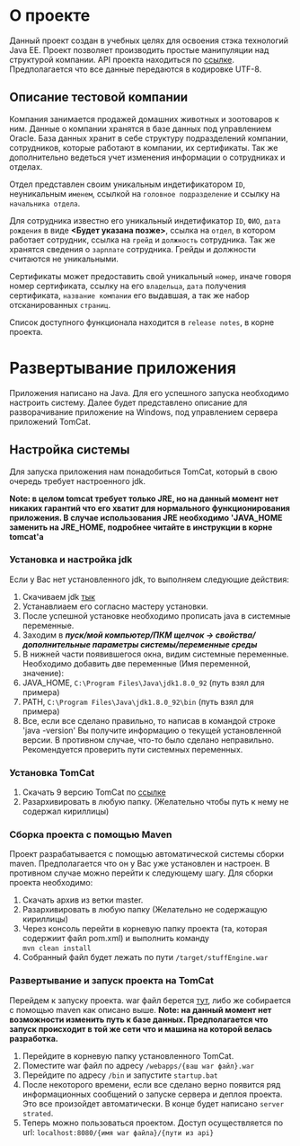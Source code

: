 # О проекте

Данный проект создан в учебных целях для освоения стэка технологий Java EE. Проект позволяет производить простые манипуляции над структурой компании. API проекта находиться по [ссылке](http://docs.stuffengine.apiary.io/#). Предполагается что все данные передаются в кодировке UTF-8.

## Описание тестовой компании

Компания занимается продажей домашних животных и зоотоваров к ним. Данные о компании хранятся в базе данных под управлением Oracle. База данных хранит в себе структуру подразделений компании, сотрудников, которые работают  в компании, их сертификаты. Так же дополнительно ведеться учет изменения информации о сотрудниках и отделах.

Отдел представлен своим уникальным индетификатором `ID`, неуникальным `именем`, ссылкой на `головное подразделение` и ссылку на `начальника отдела`.

Для сотрудника известно его уникальный индетификатор `ID`, `ФИО`, `дата рождения` в виде **<Будет указана позже>**, ссылка на `отдел`, в котором работает сотрудник, ссылка на `грейд` и `должность` сотрудника. Так же хранятся сведения о `зарплате` сотрудника. Грейды и должности считаются не уникальными. 

Сертификаты может предоставить свой уникальный `номер`, иначе говоря номер сертификата, ссылку на его `владельца`, `дата` получения сертификата, `название компании` его выдавшая, а так же набор отсканированных `страниц`.

Список доступного функционала находится в `release notes`, в корне проекта.

# Развертывание приложения

Приложения написано на Java. Для его успешного запуска необходимо настроить систему. Далее будет представлено описание для разворачивание приложение на Windows, под управлением сервера приложений TomCat.

## Настройка системы

Для запуска приложения нам понадобиться TomCat, который в свою очередь требует настроенного jdk.

**Note: в целом tomcat требует только JRE, но на данный момент нет никаких гарантий что его хватит для нормального функционирования приложения. В случае использования JRE необходимо 'JAVA_HOME заменить на JRE_HOME, подробнее читайте в инструкции в корне tomcat'а**

### Установка и настройка jdk

Если у Вас нет установленного jdk, то выполняем следующие действия:

1. Скачиваем jdk [тык](http://www.oracle.com/technetwork/java/javase/downloads/jdk8-downloads-2133151.html)
2. Устанавлиаем его согласно мастеру установки.
3. После успешной установке необходимо прописать java в системные переменные.
4. Заходим в ***пуск/мой компьютер/ПКМ щелчок -> свойства/дополнительные параметры системы/переменные среды***
5. В нижней части появившегося окна, видим системные переменные. Необходимо добавить две переменные (Имя переменной, значение):
6. JAVA_HOME, `C:\Program Files\Java\jdk1.8.0_92` (путь взял для примера)
7. PATH, `C:\Program Files\Java\jdk1.8.0_92\bin` (путь взял для примера)
8. Все, если все сделано правильно, то написав в командой строке 'java -version' Вы получите информацию о текущей установленной версии. В противном случае, что-то было сделано неправильно. Рекомендуется проверить пути системных переменных.

### Установка TomCat

1. Скачать 9 версию TomCat по [ссылке](http://tomcat.apache.org/download-90.cgi)
2. Разархивировать в любую папку. (Желательно чтобы путь к нему не содержал кириллицы)

### Сборка проекта с помощью Maven

Проект разрабатывается с помощью автоматической системы сборки maven. Предполагается что он у Вас уже установлен и настроен. В противном случае можно перейти к следующему шагу.
Для сборки проекта необходимо:

1. Скачать архив из ветки master.
2. Разархивировать в любую папку (Желательно не содержащую кириллицы)
3. Через консоль перейти в корневую папку проекта (та, которая содержиит файл pom.xml) и выполнить команду  
`mvn clean install`
4. Собранный файл будет лежать по пути `/target/stuffEngine.war`

### Развертывание и запуск проекта на TomCat

Перейдем к запуску проекта. war файл берется [тут](https://yadi.sk/d/juI-7nwr3MpBtB), либо же собирается с помощью maven как описано выше.
**Note: на данный момент нет возможности изменить путь к базе данных. Предполагается что запуск происходит в той же сети что и машина на которой велась разработка.**

1. Перейдите в корневую папку установленного TomCat.
2. Поместите war файл по адресу `/webapps/{ваш war файл}.war`
3. Перейдите по адресу `/bin` и запустите `startup.bat`
4. После некоторого времени, если все сделано верно появится ряд информационных сообщений о запуске сервера и деплоя проекта. Это все произойдет автоматически. В конце будет написано `server strated`.
5. Теперь можно пользоваться проектом. Доступ осуществляется по url: `localhost:8080/{имя war файла}/{пути из api}`
